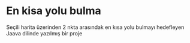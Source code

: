 # En kisa yolu bulma
 Seçili harita üzerinden 2 nkta arasındak en kısa yolu bulmayı hedefleyen Jaava dilinde yazılmış bir proje
